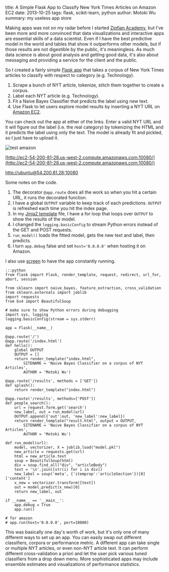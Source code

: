title: A Simple Flask App to Classify New York Times Articles on Amazon EC2
date: 2013-10-25
tags: flask, scikit-learn, python
author: Motoki Wu
summary: my useless app store

Making apps was not on my radar before I started [Zipfian Academy](https://twitter.com/ZipfianAcademy), but I've been more and more convinced that data visualizations and interactive apps are essential skills of a data scientist. Even if I have the best predictive model in the world and tables that show it outperforms other models, but if those results are not digestible by the public, it's meaningless. As much data science is about good analysis and getting good data, it's also about messaging and providing a service for the client and the public. 

So I created a fairly simple [Flask app](http://flask.pocoo.org/docs/api/) that takes a corpus of New York Times articles to classify with respect to category (e.g. Technology). 

1. Scrape a bunch of NYT article, tokenize, stitch them together to create a corpus.
2. Label each NYT article (e.g. Technology).
3. Fit a Naive Bayes Classifier that predicts the label using new text.
4. Use Flask to let users explore model results by inserting a NYT URL on [Amazon EC2](http://aws.amazon.com/console/). 

You can check out the app at either of the links. Enter a valid NYT URL and it will figure out the label (i.e. the real category) by tokenizing the HTML and it predicts the label using only the text. The model is already fit and pickled, so I just have to upload it.

![test amazon](|filename|/images/test-amazon-nyt.png)

[http://ec2-54-200-81-28.us-west-2.compute.amazonaws.com:10080/](http://ec2-54-200-81-28.us-west-2.compute.amazonaws.com:10080/)

[http://ubuntu@54.200.81.28:10080](http://ubuntu@54.200.81.28:10080)

Some notes on the code. 

1. The decorator ```@app.route``` does all the work so when you hit a certain URL, it runs the decorated function.
2. I have a global ```OUTPUT``` variable to keep track of each predictions. ```OUTPUT``` is refreshed each time you hit the index page.
3. In my [Jinja2 template](http://jinja.pocoo.org/docs/) file, I have a for loop that loops over ```OUTPUT``` to show the results of the model.
4. I changed the ```logging.basicConfig``` to stream Python errors instead of the GET and POST requests.
5. ```run_model()``` loads the fitted model, gets the new text and label, then predicts.
6. I turn ```app.debug``` false and set ```host='0.0.0.0'``` when hosting it on Amazon. 

I also use [screen](http://kb.iu.edu/data/acuy.html) to have the app constantly running. 

	:::python
	from flask import Flask, render_template, request, redirect, url_for, abort, session

	from sklearn import naive_bayes, feature_extraction, cross_validation
	from sklearn.externals import joblib
	import requests
	from bs4 import BeautifulSoup

	# make sure to show Python errors during debugging
	import sys, logging
	logging.basicConfig(stream = sys.stderr)

	app = Flask(__name__)

	@app.route('/')
	@app.route('/index.html')
	def hello():
		global OUTPUT
		OUTPUT = []
		return render_template("index.html", 
			SITENAME = 'Naive Bayes Classifier on a corpus of NYT Articles', 
			AUTHOR = 'Motoki Wu')

	@app.route('/results', methods = ['GET'])
	def splash():
		return render_template("index.html")

	@app.route('/results', methods=['POST'])
	def people_search():
		url = request.form.get('search')
		new_label, out = run_model(url)
		OUTPUT.append({'out':out, 'new_label':new_label})
		return render_template("result.html", output = OUTPUT,
			SITENAME = 'Naive Bayes Classifier on a corpus of NYT Articles', 
			AUTHOR = 'Motoki Wu')

	def run_model(url):
		model, vectorizer, X = joblib.load("model.pkl")
		new_article = requests.get(url)
		html = new_article.text
		soup = BeautifulSoup(html)
		div = soup.find_all("div", "articleBody")
		text = '\n'.join([str(i) for i in div])
		new_label = soup('meta', {'itemprop':'articleSection'})[0]['content']
		x_new = vectorizer.transform([text])
		out = model.predict(x_new)[0]
		return new_label, out

	if __name__ == '__main__':
		app.debug = True
		app.run()

	# for amazon
	# app.run(host='0.0.0.0', port=10080)

This was basically one day's worth of work, but it's only one of many different ways to set up an app. You can easily swap out different classifiers, corpora or performance metric. A different app can take single or multiple NYT articles, or even non-NYT article text. It can perform different cross-validation a priori and let the user pick various tuned classifiers from a drop down menu. More sophisticated apps may include ensemble estimates and visualizations of performance statistics. 
